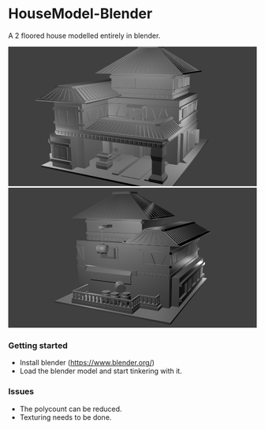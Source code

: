 # HouseModel-Blender
A 2 floored house modelled entirely in blender.

![House View 1](/untitled.png?raw=true "House View 1")
![House View 2](/untitled2.png?raw=true "House View 2")

### Getting started
* Install blender (https://www.blender.org/)
* Load the blender model and start tinkering with it.

### Issues
* The polycount can be reduced.
* Texturing needs to be done.

